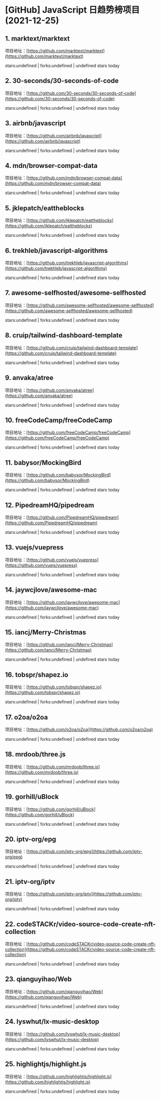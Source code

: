 # [GitHub] JavaScript 日趋势榜项目(2021-12-25)

## 1. marktext/marktext 

项目地址：[https://github.com/marktext/marktext](https://github.com/marktext/marktext)

stars:undefined | forks:undefined | undefined stars today 



## 2. 30-seconds/30-seconds-of-code 

项目地址：[https://github.com/30-seconds/30-seconds-of-code](https://github.com/30-seconds/30-seconds-of-code)

stars:undefined | forks:undefined | undefined stars today 



## 3. airbnb/javascript 

项目地址：[https://github.com/airbnb/javascript](https://github.com/airbnb/javascript)

stars:undefined | forks:undefined | undefined stars today 



## 4. mdn/browser-compat-data 

项目地址：[https://github.com/mdn/browser-compat-data](https://github.com/mdn/browser-compat-data)

stars:undefined | forks:undefined | undefined stars today 



## 5. jklepatch/eattheblocks 

项目地址：[https://github.com/jklepatch/eattheblocks](https://github.com/jklepatch/eattheblocks)

stars:undefined | forks:undefined | undefined stars today 



## 6. trekhleb/javascript-algorithms 

项目地址：[https://github.com/trekhleb/javascript-algorithms](https://github.com/trekhleb/javascript-algorithms)

stars:undefined | forks:undefined | undefined stars today 



## 7. awesome-selfhosted/awesome-selfhosted 

项目地址：[https://github.com/awesome-selfhosted/awesome-selfhosted](https://github.com/awesome-selfhosted/awesome-selfhosted)

stars:undefined | forks:undefined | undefined stars today 



## 8. cruip/tailwind-dashboard-template 

项目地址：[https://github.com/cruip/tailwind-dashboard-template](https://github.com/cruip/tailwind-dashboard-template)

stars:undefined | forks:undefined | undefined stars today 



## 9. anvaka/atree 

项目地址：[https://github.com/anvaka/atree](https://github.com/anvaka/atree)

stars:undefined | forks:undefined | undefined stars today 



## 10. freeCodeCamp/freeCodeCamp 

项目地址：[https://github.com/freeCodeCamp/freeCodeCamp](https://github.com/freeCodeCamp/freeCodeCamp)

stars:undefined | forks:undefined | undefined stars today 



## 11. babysor/MockingBird 

项目地址：[https://github.com/babysor/MockingBird](https://github.com/babysor/MockingBird)

stars:undefined | forks:undefined | undefined stars today 



## 12. PipedreamHQ/pipedream 

项目地址：[https://github.com/PipedreamHQ/pipedream](https://github.com/PipedreamHQ/pipedream)

stars:undefined | forks:undefined | undefined stars today 



## 13. vuejs/vuepress 

项目地址：[https://github.com/vuejs/vuepress](https://github.com/vuejs/vuepress)

stars:undefined | forks:undefined | undefined stars today 



## 14. jaywcjlove/awesome-mac 

项目地址：[https://github.com/jaywcjlove/awesome-mac](https://github.com/jaywcjlove/awesome-mac)

stars:undefined | forks:undefined | undefined stars today 



## 15. iancj/Merry-Christmas 

项目地址：[https://github.com/iancj/Merry-Christmas](https://github.com/iancj/Merry-Christmas)

stars:undefined | forks:undefined | undefined stars today 



## 16. tobspr/shapez.io 

项目地址：[https://github.com/tobspr/shapez.io](https://github.com/tobspr/shapez.io)

stars:undefined | forks:undefined | undefined stars today 



## 17. o2oa/o2oa 

项目地址：[https://github.com/o2oa/o2oa](https://github.com/o2oa/o2oa)

stars:undefined | forks:undefined | undefined stars today 



## 18. mrdoob/three.js 

项目地址：[https://github.com/mrdoob/three.js](https://github.com/mrdoob/three.js)

stars:undefined | forks:undefined | undefined stars today 



## 19. gorhill/uBlock 

项目地址：[https://github.com/gorhill/uBlock](https://github.com/gorhill/uBlock)

stars:undefined | forks:undefined | undefined stars today 



## 20. iptv-org/epg 

项目地址：[https://github.com/iptv-org/epg](https://github.com/iptv-org/epg)

stars:undefined | forks:undefined | undefined stars today 



## 21. iptv-org/iptv 

项目地址：[https://github.com/iptv-org/iptv](https://github.com/iptv-org/iptv)

stars:undefined | forks:undefined | undefined stars today 



## 22. codeSTACKr/video-source-code-create-nft-collection 

项目地址：[https://github.com/codeSTACKr/video-source-code-create-nft-collection](https://github.com/codeSTACKr/video-source-code-create-nft-collection)

stars:undefined | forks:undefined | undefined stars today 



## 23. qianguyihao/Web 

项目地址：[https://github.com/qianguyihao/Web](https://github.com/qianguyihao/Web)

stars:undefined | forks:undefined | undefined stars today 



## 24. lyswhut/lx-music-desktop 

项目地址：[https://github.com/lyswhut/lx-music-desktop](https://github.com/lyswhut/lx-music-desktop)

stars:undefined | forks:undefined | undefined stars today 



## 25. highlightjs/highlight.js 

项目地址：[https://github.com/highlightjs/highlight.js](https://github.com/highlightjs/highlight.js)

stars:undefined | forks:undefined | undefined stars today 



